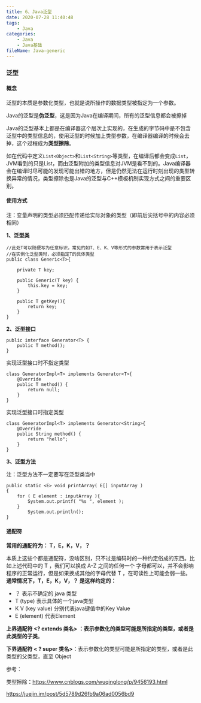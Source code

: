 ```yaml
---
title: 6、Java泛型
date: 2020-07-28 11:40:48
tags:
	- Java
categories:
	- Java
	- Java基础
fileName: Java-generic
---
```


### 泛型

#### 概念

泛型的本质是参数化类型，也就是说所操作的数据类型被指定为一个参数。

Java的泛型是**伪泛型**，这是因为Java在编译期间，所有的泛型信息都会被擦掉

Java的泛型基本上都是在编译器这个层次上实现的，在生成的字节码中是不包含泛型中的类型信息的，使用泛型的时候加上类型参数，在编译器编译的时候会去掉，这个过程成为**类型擦除**。

如在代码中定义`List<Object>`和`List<String>`等类型，在编译后都会变成`List`，JVM看到的只是List，而由泛型附加的类型信息对JVM是看不到的。Java编译器会在编译时尽可能的发现可能出错的地方，但是仍然无法在运行时刻出现的类型转换异常的情况，类型擦除也是Java的泛型与C++模板机制实现方式之间的重要区别。

#### 使用方式

注：变量声明的类型必须匹配传递给实际对象的类型（即前后尖括号中的内容必须相同）

**1、泛型类**

```
//此处T可以随便写为任意标识，常见的如T、E、K、V等形式的参数常用于表示泛型
//在实例化泛型类时，必须指定T的具体类型
public class Generic<T>{ 
   
    private T key;

    public Generic(T key) { 
        this.key = key;
    }

    public T getKey(){ 
        return key;
    }
}
```



**2、泛型接口**

```
public interface Generator<T> {
    public T method();
}
```

实现泛型接口时不指定类型

```
class GeneratorImpl<T> implements Generator<T>{
    @Override
    public T method() {
        return null;
    }
}
```

实现泛型接口时指定类型

```\
class GeneratorImpl<T> implements Generator<String>{
    @Override
    public String method() {
        return "hello";
    }
}
```



**3、泛型方法**

注：泛型方法不一定要写在泛型类当中

```
public static <E> void printArray( E[] inputArray )
{         
	for ( E element : inputArray ){        
    	System.out.printf( "%s ", element );
    }
        System.out.println();
}
```





#### 通配符

**常用的通配符为： T，E，K，V，？**

本质上这些个都是通配符，没啥区别，只不过是编码时的一种约定俗成的东西。比如上述代码中的 T ，我们可以换成 A-Z 之间的任何一个 字母都可以，并不会影响程序的正常运行，但是如果换成其他的字母代替 T ，在可读性上可能会弱一些。**通常情况下，T，E，K，V，？ 是这样约定的：**

- ？ 表示不确定的 java 类型
- T (type) 表示具体的一个java类型
- K V (key value) 分别代表java键值中的Key Value
- E (element) 代表Element

**上界通配符 <? extends 类名> **：表示参数化的类型可能是所指定的类型，或者是此类型的**子类**。

**下界通配符 < ? super 类名>**：表示参数化的类型可能是所指定的类型，或者是此类型的父类型，直至 Object





参考：

类型擦除：https://www.cnblogs.com/wuqinglong/p/9456193.html

https://juejin.im/post/5d5789d26fb9a06ad0056bd9